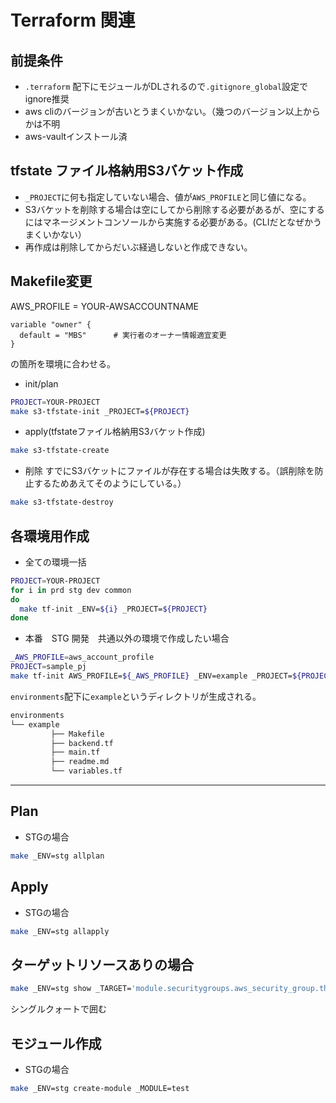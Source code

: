 # Terraform 関連

## 前提条件
- `.terraform` 配下にモジュールがDLされるので`.gitignore_global`設定でignore推奨
- aws cliのバージョンが古いとうまくいかない。（幾つのバージョン以上からかは不明
- aws-vaultインストール済

## tfstate ファイル格納用S3バケット作成
- `_PROJECT`に何も指定していない場合、値が`AWS_PROFILE`と同じ値になる。
- S3バケットを削除する場合は空にしてから削除する必要があるが、空にするにはマネージメントコンソールから実施する必要がある。(CLIだとなぜかうまくいかない）
- 再作成は削除してからだいぶ経過しないと作成できない。


## Makefile変更
AWS_PROFILE = YOUR-AWSACCOUNTNAME
```
variable "owner" {
  default = "MBS"      # 実行者のオーナー情報適宜変更
}
```
の箇所を環境に合わせる。



- init/plan

```sh
PROJECT=YOUR-PROJECT
make s3-tfstate-init _PROJECT=${PROJECT}
```

- apply(tfstateファイル格納用S3バケット作成)
```sh
make s3-tfstate-create
```

- 削除
すでにS3バケットにファイルが存在する場合は失敗する。（誤削除を防止するためあえてそのようにしている。）
```sh
make s3-tfstate-destroy
```


## 各環境用作成


- 全ての環境一括
```sh
PROJECT=YOUR-PROJECT
for i in prd stg dev common
do
  make tf-init _ENV=${i} _PROJECT=${PROJECT}
done
```


- 本番　STG 開発　共通以外の環境で作成したい場合

```sh
_AWS_PROFILE=aws_account_profile
PROJECT=sample_pj
make tf-init AWS_PROFILE=${_AWS_PROFILE} _ENV=example _PROJECT=${PROJECT}
```
`environments`配下に`example`というディレクトリが生成される。

```s
environments
└── example
         ├── Makefile
         ├── backend.tf
         ├── main.tf
         ├── readme.md
         └── variables.tf
```


---

## Plan

- STGの場合
```sh
make _ENV=stg allplan 
```

## Apply

- STGの場合
```sh
make _ENV=stg allapply
```

## ターゲットリソースありの場合

```sh
make _ENV=stg show _TARGET='module.securitygroups.aws_security_group.this["from-cf"]'
```
シングルクォートで囲む



## モジュール作成

- STGの場合
```sh
make _ENV=stg create-module _MODULE=test
```